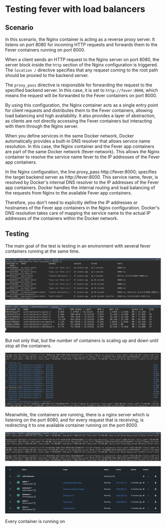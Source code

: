 # Testing fever with load balancers

## Scenario

In this scenario, the Nginx container is acting as a reverse proxy server. It listens on port 8080 for incoming HTTP requests and forwards them to the Fever containers running on port 8000.

When a client sends an HTTP request to the Nginx server on port 8080, the server block inside the `http` section of the Nginx configuration is triggered. The `location /` directive specifies that any request coming to the root path should be proxied to the backend server.

The `proxy_pass` directive is responsible for forwarding the request to the specified backend server. In this case, it is set to `http://fever:8000`, which means the request will be forwarded to the Fever containers on port 8000.

By using this configuration, the Nginx container acts as a single entry point for client requests and distributes them to the Fever containers, allowing load balancing and high availability. It also provides a layer of abstraction, as clients are not directly accessing the Fever containers but interacting with them through the Nginx server.

When you define services in the same Docker network, Docker automatically provides a built-in DNS resolver that allows service name resolution. In this case, the Nginx container and the Fever app containers are part of the same Docker network (fever-network). This allows the Nginx container to resolve the service name fever to the IP addresses of the Fever app containers.

In the Nginx configuration, the line proxy_pass http://fever:8000; specifies the target backend server as http://fever:8000. This service name, fever, is resolved by Docker's internal DNS resolver to the IP addresses of the Fever app containers. Docker handles the internal routing and load balancing of the requests from Nginx to the available Fever app containers.

Therefore, you don't need to explicitly define the IP addresses or hostnames of the Fever app containers in the Nginx configuration. Docker's DNS resolution takes care of mapping the service name to the actual IP addresses of the containers within the Docker network.

## Testing

The main goal of the test is testing in an environment with several fever containers running at the same time. 

![docker_ps.jpg](_img%2Fdocker_ps.jpg)

![docker_stats.jpg](_img%2Fdocker_stats.jpg)

But not only that, but the number of containers is scaling up and down until stop all the containers.

![rescalling.jpg](_img%2Frescalling.jpg)

Meanwhile, the containers are running, there is a nginx server which is listening on the port 8080, and for every request that is receiving, is redirecting it to one available container running on the port 8000. 

![sending_messages.jpg](_img%2Fsending_messages.jpg)

![testing_with_balancers.jpg](_img%2Ftesting_with_balancers.jpg)

Every container is running on

